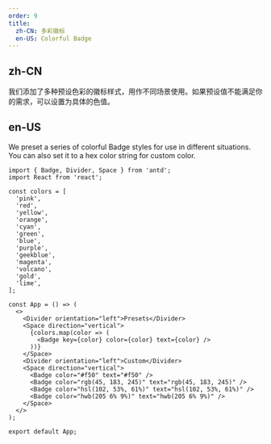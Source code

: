 ```yaml
---
order: 9
title:
  zh-CN: 多彩徽标
  en-US: Colorful Badge
---
```


## zh-CN

我们添加了多种预设色彩的徽标样式，用作不同场景使用。如果预设值不能满足你的需求，可以设置为具体的色值。

## en-US

We preset a series of colorful Badge styles for use in different situations. You can also set it to a hex color string for custom color.

```tsx
import { Badge, Divider, Space } from 'antd';
import React from 'react';

const colors = [
  'pink',
  'red',
  'yellow',
  'orange',
  'cyan',
  'green',
  'blue',
  'purple',
  'geekblue',
  'magenta',
  'volcano',
  'gold',
  'lime',
];

const App = () => (
  <>
    <Divider orientation="left">Presets</Divider>
    <Space direction="vertical">
      {colors.map(color => (
        <Badge key={color} color={color} text={color} />
      ))}
    </Space>
    <Divider orientation="left">Custom</Divider>
    <Space direction="vertical">
      <Badge color="#f50" text="#f50" />
      <Badge color="rgb(45, 183, 245)" text="rgb(45, 183, 245)" />
      <Badge color="hsl(102, 53%, 61%)" text="hsl(102, 53%, 61%)" />
      <Badge color="hwb(205 6% 9%)" text="hwb(205 6% 9%)" />
    </Space>
  </>
);

export default App;
```
